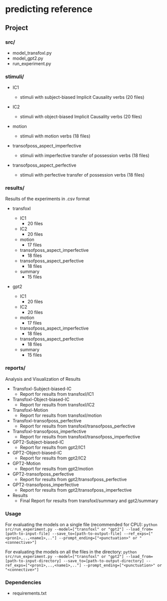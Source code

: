 # predicting reference

## Project

### src/
- model_transfoxl.py
- model_gpt2.py
- run_experiment.py

### stimuli/

- IC1 
	- stimuli with subject-biased Implicit Causality verbs (20 files)

- IC2
	- stimuli with object-biased Implicit Causality verbs (20 files)

- motion
	- stimuli with motion verbs (18 files)

- transofposs_aspect_imperfective
	- stimuli with imperfective transfer of possession verbs (18 files)

- transofposs_aspect_perfective
	- stimuli with perfective transfer of possession verbs (18 files)



### results/

Results of the experiments in .csv format

- transfoxl
	- IC1
		- 20 files
	- IC2
		- 20 files
	- motion
		- 17 files
	- transofposs_aspect_imperfective
		- 18 files
	- transofposs_aspect_perfective
		- 18 files
	- summary
		- 15 files

- gpt2
	- IC1
		- 20 files
	- IC2
		- 20 files
	- motion
		- 17 files
	- transofposs_aspect_imperfective
		- 18 files
	- transofposs_aspect_perfective
		- 18 files
	- summary
		- 15 files

### reports/
Analysis and Visualization of Results
- Transfoxl-Subject-biased-IC
	- Report for results from transfoxl/IC1
- Transfoxl-Object-biased-IC
	- Report for results from transfoxl/IC2
- Transfoxl-Motion
	- Report for results from transfoxl/motion
- Transfoxl-transofposs_perfective
	- Report for results from transfoxl/transofposs_perfective
- Transfoxl-transofposs_imperfective
	- Report for results from transfoxl/transofposs_imperfective
- GPT2-Subject-biased-IC
	- Report for results from gpt2/IC1
- GPT2-Object-biased-IC
	- Report for results from gpt2/IC2
- GPT2-Motion
	- Report for results from gpt2/motion
- GPT2-transofposs_perfective
	- Report for results from gpt2/transofposs_perfective
- GPT2-transofposs_imperfective
	- Report for results from gpt2/transofposs_imperfective
- Results
	- Final Report for results from transfoxl/summary and gpt2/summary


### Usage

For evaluating the models on a single file (recommended for CPU):
```python src/run_experiment.py --model=["transfoxl" or "gpt2"] --load_from=[path-to-input-file] --save_to=[path-to-output-file] --ref_exps=["<pron1>,..,<name1>,.."] --prompt_ending=["<punctuation>" or "<connective>"]```


For evaluating the models on all the files in the directory:
```python src/run_experiment.py --model=["transfoxl" or "gpt2"] --load_from=[path-to-input-directory] --save_to=[path-to-output-directory] --ref_exps=["<pron1>,..,<name1>,.."] --prompt_ending=["<punctuation>" or "<connective>"]```

### Dependencies
- requirements.txt



